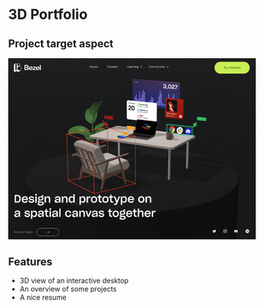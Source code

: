 # 3D Portfolio

## Project target aspect
![target](./doc/target.png)

## Features
* 3D view of an interactive desktop
* An overview of some projects
* A nice resume